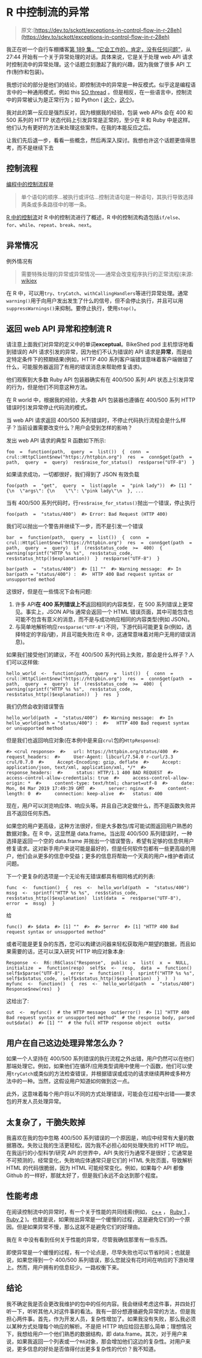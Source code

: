 # R 中控制流的异常

> 原文:[https://dev.to/sckott/exceptions-in-control-flow-in-r-28eh](https://dev.to/sckott/exceptions-in-control-flow-in-r-28eh)

我正在听一个自行车棚播客[第 189 集，“它会工作的，肯定，没有任何问题”](http://bikeshed.fm/189)，从 27:44 开始有一个关于异常处理的对话。具体来说，它是关于处理 web API 请求时控制流中的异常处理。这个话题立刻激起了我的兴趣，因为我做了很多 API 工作(制作和包装)。

我想讨论的部分是他们的结论，即控制流中的异常是一种反模式。似乎这是编程语言中的一种通用模式，例如 this [SO thread](https://softwareengineering.stackexchange.com/a/189225/329940) 。但是相反，在一些语言中，控制流中的异常被认为是正常行为；如 Python ( [这个](https://softwareengineering.stackexchange.com/a/318542/329940)，[这个](https://softwareengineering.stackexchange.com/a/351121/329940))。

我对此的第一反应是强烈反对，因为根据我的经验，包装 web APIs 会在 400 和 500 系列的 HTTP 状态代码上引发异常是正常的，至少在 R 和 Ruby 中是这样。他们认为有更好的方法来处理这些案件。在我的本能反应之后。

让我们先后退一步，看看一些概念，然后再深入探讨。我想也许这个话题更值得思考，而不是继续下去

## [](#control-flow)控制流程

[编程中的控制流程](https://en.wikipedia.org/wiki/Control_flow)是

> 单个语句的顺序...被执行或评估...控制流语句是一种语句，其执行导致选择两条或多条路径中的哪一条。

[R 中的控制流](https://stat.ethz.ch/R-manual/R-devel/library/base/html/Control.html)对 R 中的控制流进行了概述，R 中的控制流构造包括`if/else`、`for`、`while`、`repeat`、`break`、`next`。

## [](#exceptions)异常情况

例外情况有

> 需要特殊处理的异常或异常情况——通常会改变程序执行的正常流程(来源: [wikiex](https://en.wikipedia.org/wiki/Exception_handling)

在 R 中，可以用`try`、`tryCatch`、`withCallingHandlers`等进行异常处理。通常`warning()`用于向用户发出发生了什么的信号，但不会停止执行，并且可以用`suppressWarnings()`来抑制。要停止执行，使用`stop()`。

## [](#back-to-web-api-exceptions-and-control-flow-in-r)返回 web API 异常和控制流 R

请注意上面我们对异常的定义中的单词**exceptual**。BikeShed pod 主机惊讶地看到错误的 API 请求引发的异常，因为他们不认为错误的 API 请求是**异常**，而是给定特定条件下的预期结果(例如，HTTP 400 系列客户端错误意味着客户端做错了什么，可能服务器返回了有用的错误消息来帮助修复请求)。

他们观察到大多数 Ruby API 包装器确实有在 400/500 系列 API 状态上引发异常的行为，但是他们不同意这种方法。

在 R world 中，根据我的经验，大多数 API 包装器也遵循在 400/500 系列 HTTP 错误时引发异常停止代码流的模式。

当 web API 请求返回 400/500 系列错误时，不停止代码执行流程会是什么样子？当前设置需要改变什么？用户会受到怎样的影响？

发出 web API 请求的典型 R 函数如下所示:

```
foo  =  function(path,  query  =  list())  {  conn  =  crul::HttpClient$new("https://httpbin.org")  res  =  conn$get(path  =  path,  query  =  query)  res$raise_for_status()  res$parse("UTF-8")  } 
```

如果请求成功，一切都很好，我们得到了 JSON 有效负载

```
foo(path  =  "get",  query  =  list(apple  =  "pink lady"))  #> [1] "{\n  \"args\": {\n    \"\": \"pink lady\"\n  }, ... 
```

当有 400/500 系列代码时，行`res$raise_for_status()`抛出一个错误，停止执行

```
foo(path  =  "status/400")  #> Error: Bad Request (HTTP 400) 
```

我们可以抛出一个警告并继续下一步，而不是引发一个错误

```
bar  =  function(path,  query  =  list())  {  conn  =  crul::HttpClient$new("https://httpbin.org")  res  =  conn$get(path  =  path,  query  =  query)  if  (res$status_code  >=  400)  {  warning(sprintf("HTTP %s %s",  res$status_code,  res$status_http()$explanation))  }  res$parse("UTF-8")  } 
```

```
bar(path  =  "status/400")  #> [1] ""  #> Warning message:  #> In bar(path = "status/400") :  #>  HTTP 400 Bad request syntax or unsupported method 
```

这很好，但是在一些情况下会有问题:

1.  许多 API**在 400 系列错误上不**返回相同的内容类型，在 500 系列错误上更常见。事实上，JSON APIs 通常会返回一个 HTML 错误页面，其中可能包含也可能不包含有意义的消息，而不是与成功响应相同的内容类型(例如 JSON)。
2.  与简单地解析响应`res$parse("UTF-8")`不同，下游代码可能更复杂(例如，选择特定的字段/键)，并且可能失败(在 R 中，这通常意味着对用户无用的错误消息)。

如果我们接受他们的建议，不在 400/500 系列代码上失败，那会是什么样子？人们可以这样做:

```
hello_world  <-  function(path,  query  =  list())  {  conn  =  crul::HttpClient$new("https://httpbin.org")  res  =  conn$get(path  =  path,  query  =  query)  if  (res$status_code  >=  400)  {  warning(sprintf("HTTP %s %s",  res$status_code,  res$status_http()$explanation))  }  res  } 
```

我们仍然会收到错误警告

```
hello_world(path  =  "status/400")  #> Warning message:  #> In hello_world(path = "status/400") :  #>   HTTP 400 Bad request syntax or unsupported method 
```

但是我们也返回响应对象(在本例中是来自`crul`包的`HttpResponse`):

```
#> <crul response>  #>   url: https://httpbin.org/status/400  #>   request_headers:  #>     User-Agent: libcurl/7.54.0 r-curl/3.3 crul/0.7.0  #>     Accept-Encoding: gzip, deflate  #>     Accept: application/json, text/xml, application/xml, */*  #>   response_headers:  #>     status: HTTP/1.1 400 BAD REQUEST  #>     access-control-allow-credentials: true  #>     access-control-allow-origin: *  #>     content-type: text/html; charset=utf-8  #>     date: Mon, 04 Mar 2019 17:49:39 GMT  #>     server: nginx  #>     content-length: 0  #>     connection: keep-alive  #>   status: 400 
```

现在，用户可以浏览响应体、响应头等。并且自己决定做什么，而不是函数失败并且不返回任何东西。

如果您的用户更高级，这种方法很好，但是大多数包/库可能试图返回用户熟悉的数据对象。在 R 中，这显然是 data.frame。当出现 400/500 系列错误时，一种选择是返回一个空的 data.frame 并抛出一个错误警告，希望有足够的信息供用户修复请求。这对新手用户来说可能是最好的，但是任何软件包都有一些更高级的用户，他们会从更多的信息中受益；更多的信息将帮助一个天真的用户+维护者调试问题。

下一个更复杂的选项是一个无论有无错误都具有相同格式的列表:

```
func  <-  function()  {  res  <-  hello_world(path  =  "status/400")  mssg  <-  sprintf("HTTP %s %s",  res$status_code,  res$status_http()$explanation)  list(data  =  res$parse("UTF-8"),  error  =  mssg)  } 
```

给

```
func()  #> $data  #> [1] ""  #>  #> $error  #> [1] "HTTP 400 Bad request syntax or unsupported method" 
```

或者可能是更复杂的东西，您可以构建访问器来轻松获取用户期望的数据，而且如果需要的话，还可以深入研究 HTTP 响应对象本身:

```
Response  <-  R6::R6Class("Response",  public  =  list(  x  =  NULL,  initialize  =  function(resp)  self$x  <-  resp,  data  =  function()  self$x$parse("UTF-8"),  error  =  function()  {  sprintf("HTTP %s %s",  self$x$status_code,  self$x$status_http()$explanation)  }  )  )  myfunc  <-  function()  {  res  <-  hello_world(path  =  "status/400")  Response$new(res)  } 
```

这给出了:

```
out  <-  myfunc()  # the HTTP message  out$error()  #> [1] "HTTP 400 Bad request syntax or unsupported method"  # the response body, parsed  out$data()  #> [1] ""  # the full HTTP response object  out$x 
```

## [](#what-about-users-handling-exceptions-on-their-side)用户在自己这边处理异常怎么办？

如果一个人坚持在 400/500 系列错误的执行流程之外出错，用户仍然可以在他们那端处理它。例如，如果他们在循环/应用类型调用中使用一个函数，他们可以使用`tryCatch`或类似的方法检查错误，并根据错误或成功的请求继续两种或多种方法中的一种。当然，这假设用户知道如何做到这一点。

此外，这意味着每个用户将以不同的方式处理错误，可能会在过程中出错——要求包的开发人员处理异常。

## [](#its-too-complex-just-fail-out)太复杂了，干脆失败掉

我喜欢在我的包中忽略 400/500 系列错误的一个原因是，响应中经常有大量的数据篡改。失败让我的生活更轻松，因为我不必担心如何处理失败的 HTTP 响应。在我运行的小型科学/研究 API 的世界中，API 失败行为通常不是很好；它通常是不可预测的，经常变化，失败响应体通常只是它们的 HTML 失败页面，导致解析 HTML 的代码很脆弱，因为 HTML 可能经常变化。例如，如果每个 API 都像 Github 的一样好，那就太好了，但是我们永远不会达到那个程度。

## [](#performance-considerations)性能考虑

在阅读控制流中的异常时，有一个关于性能的共同线索(例如， [c++](https://stackoverflow.com/questions/13835817/are-exceptions-in-c-really-slow) ， [Ruby 1](https://simonecarletti.com/blog/2010/01/how-slow-are-ruby-exceptions/) ， [Ruby 2](https://www.honeybadger.io/blog/benchmarking-exceptions-in-ruby-yep-theyre-slow/) )。也就是说，如果抛出异常是一个缓慢的过程，这是避免它们的一个原因。但是如果异常不慢，那么这就不是避免它们的好理由。

我在 R 中没有看到任何关于性能的异常，尽管我确信那里有一些东西。

即使异常是一个缓慢的过程，有一个论点是，尽早失败也可以节省时间；也就是说，如果您得到一个 400/500 系列错误，那么您就没有花时间在响应的下游处理上。然而，用户拥有的信息较少。一路权衡下来。

## [](#conclusion)结论

我不确定我是否会更改我维护的包中的任何内容。我会继续考虑这件事，并四处打听一下，听听其他人对这件事的看法。我有一部分想遵循避免异常的方法，但是我担心两件事。首先，作为开发人员，复杂性增加了。如果我没有失败，那么我必须以某种方式处理每个响应的解析。不是把 HTTP 响应给回去那么简单；理想情况下，我想给用户一个他们熟悉的数据结构，即 data.frame。其次，对于用户来说，如果我返回一个列表或一个`R6`对象，那会增加他们这边的复杂性。对用户来说，更多信息的好处是否值得付出更多复杂性的代价？我不知道。